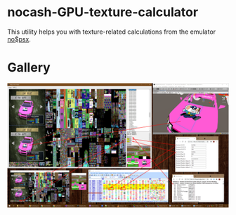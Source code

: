 # nocash-GPU-texture-calculator

This utility helps you with texture-related calculations from the emulator [no$psx](https://problemkaputt.de/psx.htm).

# Gallery

![](README.png)
